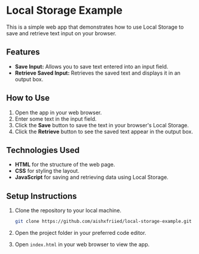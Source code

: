 # Local Storage Example

This is a simple web app that demonstrates how to use Local Storage to save and retrieve text input on your browser.

## Features

- **Save Input:** Allows you to save text entered into an input field.
- **Retrieve Saved Input:** Retrieves the saved text and displays it in an output box.

## How to Use

1. Open the app in your web browser.
2. Enter some text in the input field.
3. Click the **Save** button to save the text in your browser's Local Storage.
4. Click the **Retrieve** button to see the saved text appear in the output box.

## Technologies Used

- **HTML** for the structure of the web page.
- **CSS** for styling the layout.
- **JavaScript** for saving and retrieving data using Local Storage.

## Setup Instructions

1. Clone the repository to your local machine.

    ```bash
    git clone https://github.com/aishxfriied/local-storage-example.git
    ```

2. Open the project folder in your preferred code editor.
3. Open `index.html` in your web browser to view the app.
